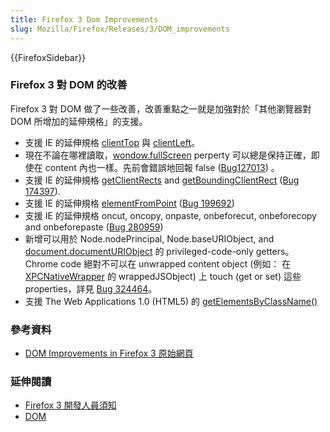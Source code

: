 ```yaml
---
title: Firefox 3 Dom Improvements
slug: Mozilla/Firefox/Releases/3/DOM_improvements
---
```


{{FirefoxSidebar}}

### Firefox 3 對 DOM 的改善

Firefox 3 對 DOM 做了一些改善，改善重點之一就是加強對於「其他瀏覽器對 DOM 所增加的延伸規格」的支援。

- 支援 IE 的延伸規格 [clientTop](/zh-TW/docs/DOM:element.clientTop) 與 [clientLeft](/zh-TW/docs/DOM:element.clientLeft)。
- 現在不論在哪裡讀取，[wondow.fullScreen](/zh-TW/docs/DOM:window.fullScreen) perperty 可以總是保持正確，即使在 content 內也一樣。先前會錯誤地回報 false ([Bug127013](https://bugzilla.mozilla.org/show_bug.cgi?id=127013)) 。
- 支援 IE 的延伸規格 [getClientRects](/zh-TW/docs/DOM:element.getClientRects) and [getBoundingClientRect](/zh-TW/docs/DOM:element.getBoundingClientRect) ([Bug 174397](https://bugzilla.mozilla.org/show_bug.cgi?id=174397)).
- 支援 IE 的延伸規格 [elementFromPoint](/zh-TW/docs/DOM:document.elementFromPoint) ([Bug 199692](https://bugzilla.mozilla.org/show_bug.cgi?id=199692))
- 支援 IE 的延伸規格 oncut, oncopy, onpaste, onbeforecut, onbeforecopy and onbeforepaste ([Bug 280959](https://bugzilla.mozilla.org/show_bug.cgi?id=280959))
- 新增可以用於 Node.nodePrincipal, Node.baseURIObject, and [document.documentURIObject](/zh-TW/docs/DOM:document.documentURIObject) 的 privileged-code-only getters。Chrome code 絕對不可以在 unwrapped content object (例如： 在 [XPCNativeWrapper](/zh-TW/docs/XPCNativeWrapper) 的 wrappedJSObject) 上 touch (get or set) 這些 properties，詳見 [Bug 324464](https://bugzilla.mozilla.org/show_bug.cgi?id=324464)。
- 支援 The Web Applications 1.0 (HTML5) 的 [getElementsByClassName()](/zh-TW/docs/DOM:document.getElementsByClassName)

### 參考資料

- [DOM Improvements in Firefox 3 原始網頁](/zh-TW/docs/DOM_improvements_in_Firefox_3)

### 延伸閱讀

- [Firefox 3 開發人員須知](/zh-TW/docs/Mozilla/Firefox/Releases/3)
- [DOM](/zh-TW/docs/Web/API/Document_Object_Model)
